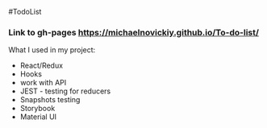 #TodoList 
### Link to gh-pages https://michaelnovickiy.github.io/To-do-list/

What I used in my project:
- React/Redux
- Hooks
- work with API
- JEST - testing for reducers
- Snapshots testing  
- Storybook
- Material UI